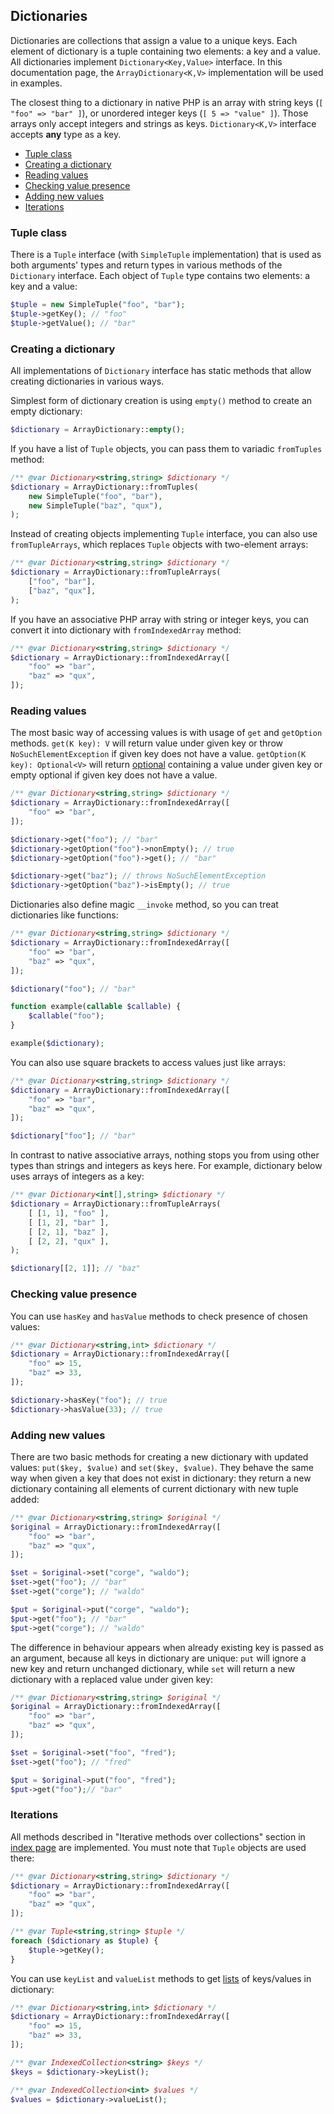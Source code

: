 ## Dictionaries

Dictionaries are collections that assign a value to a unique keys. Each element of dictionary is a tuple containing
two elements: a key and a value. All dictionaries implement `Dictionary<Key,Value>` interface. In this documentation
page, the `ArrayDictionary<K,V>` implementation will be used in examples.

The closest thing to a dictionary in native PHP is an array with string keys (`[ "foo" => "bar" ]`), or unordered
integer keys (`[ 5 => "value" ]`). Those arrays only accept integers and strings as keys. `Dictionary<K,V>` interface
accepts **any** type as a key.

* [Tuple class](#tuple-class)
* [Creating a dictionary](#creating-a-dictionary)
* [Reading values](#reading-values)
* [Checking value presence](#checking-value-presence)
* [Adding new values](#adding-new-values)
* [Iterations](#iterations)

### Tuple class

There is a `Tuple` interface (with `SimpleTuple` implementation) that is used as both arguments' types and return types
in various methods of the `Dictionary` interface. Each object of `Tuple` type contains two elements: a key and a value:

```php
$tuple = new SimpleTuple("foo", "bar");
$tuple->getKey(); // "foo"
$tuple->getValue(); // "bar"
```

### Creating a dictionary

All implementations of `Dictionary` interface has static methods that allow creating dictionaries in various ways.

Simplest form of dictionary creation is using `empty()` method to create an empty dictionary:

```php
$dictionary = ArrayDictionary::empty();
```

If you have a list of `Tuple` objects, you can pass them to variadic `fromTuples` method:

```php
/** @var Dictionary<string,string> $dictionary */
$dictionary = ArrayDictionary::fromTuples(
    new SimpleTuple("foo", "bar"),
    new SimpleTuple("baz", "qux"),
);
```

Instead of creating objects implementing `Tuple` interface, you can also use `fromTupleArrays`, which replaces `Tuple`
objects with two-element arrays:

```php
/** @var Dictionary<string,string> $dictionary */
$dictionary = ArrayDictionary::fromTupleArrays(
    ["foo", "bar"],
    ["baz", "qux"],
);
```

If you have an associative PHP array with string or integer keys, you can convert it into dictionary with `fromIndexedArray`
method:

```php
/** @var Dictionary<string,string> $dictionary */
$dictionary = ArrayDictionary::fromIndexedArray([
    "foo" => "bar",
    "baz" => "qux",
]);
```

### Reading values

The most basic way of accessing values is with usage of `get` and `getOption` methods.
`get(K key): V` will return value under given key or throw `NoSuchElementException` if given key does not have a value.
`getOption(K key): Optional<V>` will return [optional](./optionals.md) containing a value under given key or empty
optional if given key does not have a value.

```php
/** @var Dictionary<string,string> $dictionary */
$dictionary = ArrayDictionary::fromIndexedArray([
    "foo" => "bar",
]);

$dictionary->get("foo"); // "bar"
$dictionary->getOption("foo")->nonEmpty(); // true
$dictionary->getOption("foo")->get(); // "bar"

$dictionary->get("baz"); // throws NoSuchElementException
$dictionary->getOption("baz")->isEmpty(); // true
```

Dictionaries also define magic `__invoke` method, so you can treat dictionaries like functions:

```php
/** @var Dictionary<string,string> $dictionary */
$dictionary = ArrayDictionary::fromIndexedArray([
    "foo" => "bar",
    "baz" => "qux",
]);

$dictionary("foo"); // "bar"

function example(callable $callable) {
    $callable("foo");
}

example($dictionary);
```

You can also use square brackets to access values just like arrays:

```php
/** @var Dictionary<string,string> $dictionary */
$dictionary = ArrayDictionary::fromIndexedArray([
    "foo" => "bar",
    "baz" => "qux",
]);

$dictionary["foo"]; // "bar"
```

In contrast to native associative arrays, nothing stops you from using other types than strings and integers as keys
here. For example, dictionary below uses arrays of integers as a key:

```php
/** @var Dictionary<int[],string> $dictionary */
$dictionary = ArrayDictionary::fromTupleArrays(
    [ [1, 1], "foo" ],
    [ [1, 2], "bar" ],
    [ [2, 1], "baz" ],
    [ [2, 2], "qux" ],
);

$dictionary[[2, 1]]; // "baz"
```

### Checking value presence

You can use `hasKey` and `hasValue` methods to check presence of chosen values:

```php
/** @var Dictionary<string,int> $dictionary */
$dictionary = ArrayDictionary::fromIndexedArray([
    "foo" => 15,
    "baz" => 33,
]);

$dictionary->hasKey("foo"); // true
$dictionary->hasValue(33); // true
```

### Adding new values

There are two basic methods for creating a new dictionary with updated values: `put($key, $value)` and
`set($key, $value)`. They behave the same way when given a key that does not exist in dictionary: they return a new
dictionary containing all elements of current dictionary with new tuple added:

```php
/** @var Dictionary<string,string> $original */
$original = ArrayDictionary::fromIndexedArray([
    "foo" => "bar",
    "baz" => "qux",
]);

$set = $original->set("corge", "waldo");
$set->get("foo"); // "bar"
$set->get("corge"); // "waldo"

$put = $original->put("corge", "waldo");
$put->get("foo"); // "bar"
$put->get("corge"); // "waldo"
```

The difference in behaviour appears when already existing key is passed as an argument, because all keys in dictionary
are unique: `put` will ignore a new key and return unchanged dictionary, while `set` will return a new dictionary with
a replaced value under given key:

```php
/** @var Dictionary<string,string> $original */
$original = ArrayDictionary::fromIndexedArray([
    "foo" => "bar",
    "baz" => "qux",
]);

$set = $original->set("foo", "fred");
$set->get("foo"); // "fred"

$put = $original->put("foo", "fred");
$put->get("foo");// "bar"
```

### Iterations

All methods described in "Iterative methods over collections" section in [index page](./index.md) are implemented. You
must note that `Tuple` objects are used there:

```php
/** @var Dictionary<string,string> $dictionary */
$dictionary = ArrayDictionary::fromIndexedArray([
    "foo" => "bar",
    "baz" => "qux",
]);

/** @var Tuple<string,string> $tuple */
foreach ($dictionary as $tuple) {
    $tuple->getKey();
}
```

You can use `keyList` and `valueList` methods to get [lists](./lists.md) of keys/values in dictionary:

```php
/** @var Dictionary<string,int> $dictionary */
$dictionary = ArrayDictionary::fromIndexedArray([
    "foo" => 15,
    "baz" => 33,
]);

/** @var IndexedCollection<string> $keys */
$keys = $dictionary->keyList();

/** @var IndexedCollection<int> $values */
$values = $dictionary->valueList();
```
